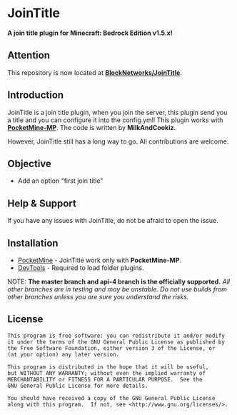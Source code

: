 JoinTitle
===================


__A join title plugin for Minecraft: Bedrock Edition v1.5.x!__


Attention
------------
This repository is now located at **[BlockNetworks/JoinTitle](https://github.com/BlockNetworks/JoinTitle)**.

Introduction
-------------
JoinTitle is a join title plugin, when you join the server, this plugin send you a title and you can configure it into the config.yml! This plugin works with **[PocketMine-MP](https://github.com/pmmp/PocketMine-MP)**. The code is written by **MilkAndCookiz**.<br>



However, JoinTitle still has a long way to go. All contributions are welcome.

Objective
-------------

* Add an option "first join title"


Help & Support
-------------


If you have any issues with JoinTitle, do not be afraid to open the issue.

Installation
-------------
* [PocketMine](https://github.com/pmmp/PocketMine-MP/) - JoinTitle work only with **PocketMine-MP**.
* [DevTools](https://github.com/pmmp/PocketMine-DevTools) - Required to load folder plugins.


NOTE: **The master branch and api-4 branch is the officially supported.**
_All other branches are in testing and may be unstable. Do not use builds from other branches unless you are sure you understand the risks._

License
-------------
	This program is free software: you can redistribute it and/or modify
	it under the terms of the GNU General Public License as published by
	the Free Software Foundation, either version 3 of the License, or
	(at your option) any later version.

	This program is distributed in the hope that it will be useful,
	but WITHOUT ANY WARRANTY; without even the implied warranty of
	MERCHANTABILITY or FITNESS FOR A PARTICULAR PURPOSE.  See the
	GNU General Public License for more details.

	You should have received a copy of the GNU General Public License
	along with this program.  If not, see <http://www.gnu.org/licenses/>.
